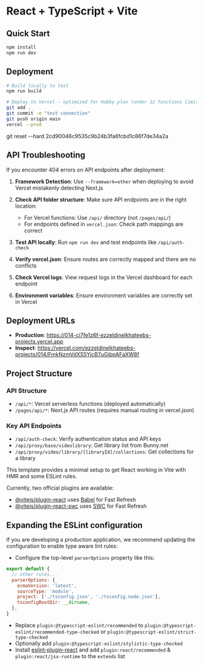 # React + TypeScript + Vite

## Quick Start
```bash
npm install
npm run dev
```

## Deployment
```bash
# Build locally to test
npm run build

# Deploy to Vercel - optimized for Hobby plan (under 12 functions limit)
git add .
git commit -m "test connection"
git push origin main
vercel --prod
```
git reset --hard 2cd90046c9535c9b24b3fa6fcbd1c86f7de34a2a

## API Troubleshooting

If you encounter 404 errors on API endpoints after deployment:

1. **Framework Detection**: Use `--framework=other` when deploying to avoid Vercel mistakenly detecting Next.js

2. **Check API folder structure**: Make sure API endpoints are in the right location:
   - For Vercel functions: Use `/api/` directory (not `/pages/api/`)
   - For endpoints defined in `vercel.json`: Check path mappings are correct

3. **Test API locally**: Run `npm run dev` and test endpoints like `/api/auth-check`

4. **Verify vercel.json**: Ensure routes are correctly mapped and there are no conflicts

5. **Check Vercel logs**: View request logs in the Vercel dashboard for each endpoint

6. **Environment variables**: Ensure environment variables are correctly set in Vercel

## Deployment URLs
- **Production**: https://014-ci7fe1z6f-ezzeldinelkhateebs-projects.vercel.app
- **Inspect**: https://vercel.com/ezzeldinelkhateebs-projects/014/FmkNzmVdXS5YicB7uGibpAFaXW8f

## Project Structure

### API Structure
- `/api/*`: Vercel serverless functions (deployed automatically)
- `/pages/api/*`: Next.js API routes (requires manual routing in vercel.json)

### Key API Endpoints
- `/api/auth-check`: Verify authentication status and API keys
- `/api/proxy/base/videolibrary`: Get library list from Bunny.net
- `/api/proxy/video/library/[libraryId]/collections`: Get collections for a library

This template provides a minimal setup to get React working in Vite with HMR and some ESLint rules.

Currently, two official plugins are available:

- [@vitejs/plugin-react](https://github.com/vitejs/vite-plugin-react/blob/main/packages/plugin-react/README.md) uses [Babel](https://babeljs.io/) for Fast Refresh
- [@vitejs/plugin-react-swc](https://github.com/vitejs/vite-plugin-react-swc) uses [SWC](https://swc.rs/) for Fast Refresh

## Expanding the ESLint configuration

If you are developing a production application, we recommend updating the configuration to enable type aware lint rules:

- Configure the top-level `parserOptions` property like this:

```js
export default {
  // other rules...
  parserOptions: {
    ecmaVersion: 'latest',
    sourceType: 'module',
    project: ['./tsconfig.json', './tsconfig.node.json'],
    tsconfigRootDir: __dirname,
  },
}
```

- Replace `plugin:@typescript-eslint/recommended` to `plugin:@typescript-eslint/recommended-type-checked` or `plugin:@typescript-eslint/strict-type-checked`
- Optionally add `plugin:@typescript-eslint/stylistic-type-checked`
- Install [eslint-plugin-react](https://github.com/jsx-eslint/eslint-plugin-react) and add `plugin:react/recommended` & `plugin:react/jsx-runtime` to the `extends` list
